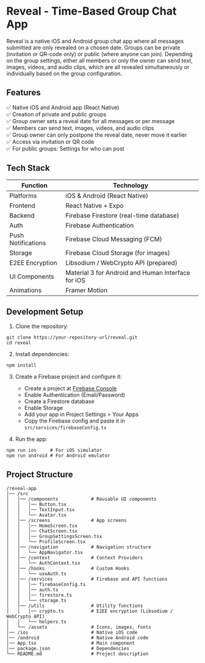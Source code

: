 # Reveal - Time-Based Group Chat App

Reveal is a native iOS and Android group chat app where all messages submitted are only revealed on a chosen date. Groups can be private (invitation or QR-code only) or public (where anyone can join). Depending on the group settings, either all members or only the owner can send text, images, videos, and audio clips, which are all revealed simultaneously or individually based on the group configuration.

## Features

✅ Native iOS and Android app (React Native)  
✅ Creation of private and public groups  
✅ Group owner sets a reveal date for all messages or per message  
✅ Members can send text, images, videos, and audio clips  
✅ Group owner can only postpone the reveal date, never move it earlier  
✅ Access via invitation or QR code  
✅ For public groups: Settings for who can post  

## Tech Stack

| Function | Technology |
|----------|------------|
| Platforms | iOS & Android (React Native) |
| Frontend | React Native + Expo |
| Backend | Firebase Firestore (real-time database) |
| Auth | Firebase Authentication |
| Push Notifications | Firebase Cloud Messaging (FCM) |
| Storage | Firebase Cloud Storage (for images) |
| E2EE Encryption | Libsodium / WebCrypto API (prepared) |
| UI Components | Material 3 for Android and Human Interface for iOS |
| Animations | Framer Motion |

## Development Setup

1. Clone the repository:
```
git clone https://your-repository-url/reveal.git
cd reveal
```

2. Install dependencies:
```
npm install
```

3. Create a Firebase project and configure it:
   - Create a project at [Firebase Console](https://console.firebase.google.com/)
   - Enable Authentication (Email/Password)
   - Create a Firestore database
   - Enable Storage
   - Add your app in Project Settings > Your Apps
   - Copy the Firebase config and paste it in `src/services/firebaseConfig.ts`

4. Run the app:
```
npm run ios     # For iOS simulator
npm run android # For Android emulator
```

## Project Structure

```
/reveal-app
│── /src
│   │── /components            # Reusable UI components
│   │   │── Button.tsx
│   │   │── TextInput.tsx
│   │   └── Avatar.tsx
│   │── /screens               # App screens
│   │   │── HomeScreen.tsx
│   │   │── ChatScreen.tsx
│   │   │── GroupSettingsScreen.tsx
│   │   └── ProfileScreen.tsx
│   │── /navigation            # Navigation structure
│   │   └── AppNavigator.tsx
│   │── /context               # Context Providers
│   │   └── AuthContext.tsx
│   │── /hooks                 # Custom Hooks
│   │   └── useAuth.ts
│   │── /services              # Firebase and API functions
│   │   │── firebaseConfig.ts
│   │   │── auth.ts
│   │   │── firestore.ts
│   │   └── storage.ts
│   │── /utils                 # Utility functions
│   │   │── crypto.ts          # E2EE encryption (Libsodium / WebCrypto API)
│   │   └── helpers.ts
│   └── /assets                # Icons, images, fonts
│── /ios                       # Native iOS code
│── /android                   # Native Android code
│── App.tsx                    # Main component
│── package.json               # Dependencies
└── README.md                  # Project description
``` 